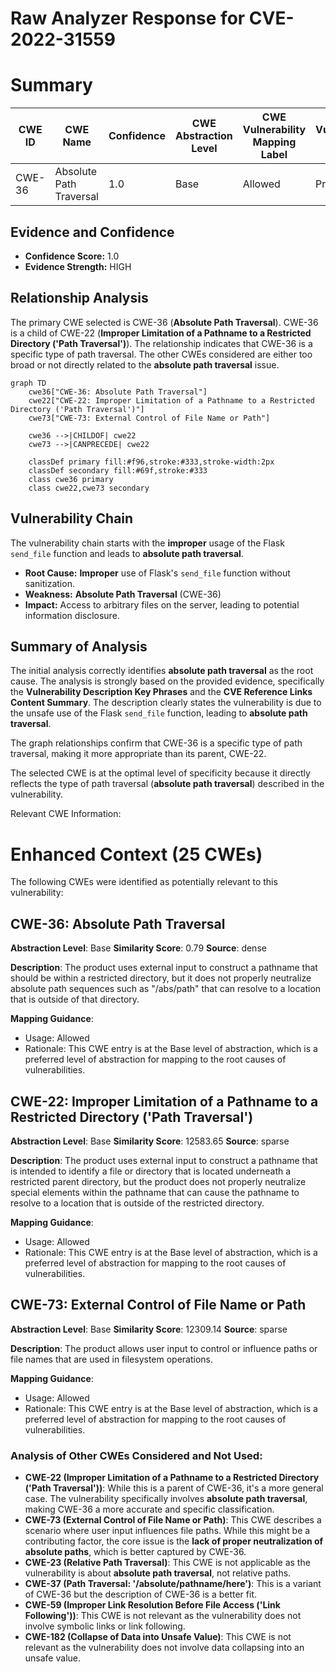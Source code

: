 # Raw Analyzer Response for CVE-2022-31559

# Summary
| CWE ID | CWE Name | Confidence | CWE Abstraction Level | CWE Vulnerability Mapping Label | CWE-Vulnerability Mapping Notes |
|---|---|---|---|---|---|
| CWE-36 | Absolute Path Traversal | 1.0 | Base | Allowed | Primary CWE |

## Evidence and Confidence

*   **Confidence Score:** 1.0
*   **Evidence Strength:** HIGH

## Relationship Analysis
The primary CWE selected is CWE-36 (**Absolute Path Traversal**). CWE-36 is a child of CWE-22 (**Improper Limitation of a Pathname to a Restricted Directory ('Path Traversal')**). The relationship indicates that CWE-36 is a specific type of path traversal. The other CWEs considered are either too broad or not directly related to the **absolute path traversal** issue.

```mermaid
graph TD
    cwe36["CWE-36: Absolute Path Traversal"]
    cwe22["CWE-22: Improper Limitation of a Pathname to a Restricted Directory ('Path Traversal')"]
    cwe73["CWE-73: External Control of File Name or Path"]
    
    cwe36 -->|CHILDOF| cwe22
    cwe73 -->|CANPRECEDE| cwe22

    classDef primary fill:#f96,stroke:#333,stroke-width:2px
    classDef secondary fill:#69f,stroke:#333
    class cwe36 primary
    class cwe22,cwe73 secondary
```

## Vulnerability Chain
The vulnerability chain starts with the **improper** usage of the Flask `send_file` function and leads to **absolute path traversal**.
  - **Root Cause:** **Improper** use of Flask's `send_file` function without sanitization.
  - **Weakness:** **Absolute Path Traversal** (CWE-36)
  - **Impact:** Access to arbitrary files on the server, leading to potential information disclosure.

## Summary of Analysis
The initial analysis correctly identifies **absolute path traversal** as the root cause. The analysis is strongly based on the provided evidence, specifically the **Vulnerability Description Key Phrases** and the **CVE Reference Links Content Summary**. The description clearly states the vulnerability is due to the unsafe use of the Flask `send_file` function, leading to **absolute path traversal**.

The graph relationships confirm that CWE-36 is a specific type of path traversal, making it more appropriate than its parent, CWE-22.

The selected CWE is at the optimal level of specificity because it directly reflects the type of path traversal (**absolute path traversal**) described in the vulnerability.

Relevant CWE Information:

# Enhanced Context (25 CWEs)
The following CWEs were identified as potentially relevant to this vulnerability:

## CWE-36: Absolute Path Traversal
**Abstraction Level**: Base
**Similarity Score**: 0.79
**Source**: dense

**Description**:
The product uses external input to construct a pathname that should be within a restricted directory, but it does not properly neutralize absolute path sequences such as "/abs/path" that can resolve to a location that is outside of that directory.

**Mapping Guidance**:
- Usage: Allowed
- Rationale: This CWE entry is at the Base level of abstraction, which is a preferred level of abstraction for mapping to the root causes of vulnerabilities.

## CWE-22: Improper Limitation of a Pathname to a Restricted Directory ('Path Traversal')
**Abstraction Level**: Base
**Similarity Score**: 12583.65
**Source**: sparse

**Description**:
The product uses external input to construct a pathname that is intended to identify a file or directory that is located underneath a restricted parent directory, but the product does not properly neutralize special elements within the pathname that can cause the pathname to resolve to a location that is outside of the restricted directory.

**Mapping Guidance**:
- Usage: Allowed
- Rationale: This CWE entry is at the Base level of abstraction, which is a preferred level of abstraction for mapping to the root causes of vulnerabilities.

## CWE-73: External Control of File Name or Path
**Abstraction Level**: Base
**Similarity Score**: 12309.14
**Source**: sparse

**Description**:
The product allows user input to control or influence paths or file names that are used in filesystem operations.

**Mapping Guidance**:
- Usage: Allowed
- Rationale: This CWE entry is at the Base level of abstraction, which is a preferred level of abstraction for mapping to the root causes of vulnerabilities.

### Analysis of Other CWEs Considered and Not Used:
- **CWE-22 (Improper Limitation of a Pathname to a Restricted Directory ('Path Traversal'))**: While this is a parent of CWE-36, it's a more general case. The vulnerability specifically involves **absolute path traversal**, making CWE-36 a more accurate and specific classification.
- **CWE-73 (External Control of File Name or Path)**: This CWE describes a scenario where user input influences file paths. While this might be a contributing factor, the core issue is the **lack of proper neutralization of absolute paths**, which is better captured by CWE-36.
- **CWE-23 (Relative Path Traversal)**: This CWE is not applicable as the vulnerability is about **absolute path traversal**, not relative paths.
- **CWE-37 (Path Traversal: '/absolute/pathname/here')**: This is a variant of CWE-36 but the description of CWE-36 is a better fit.
- **CWE-59 (Improper Link Resolution Before File Access ('Link Following'))**: This CWE is not relevant as the vulnerability does not involve symbolic links or link following.
- **CWE-182 (Collapse of Data into Unsafe Value)**: This CWE is not relevant as the vulnerability does not involve data collapsing into an unsafe value.